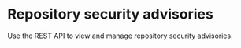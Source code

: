 # Repository security advisories

Use the REST API to view and manage repository security advisories.
